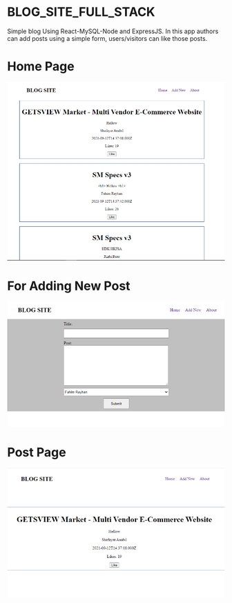# BLOG_SITE_FULL_STACK
Simple blog Using React-MySQL-Node and ExpressJS. In this app authors can add posts using a simple form, users/visitors can like those posts.

# Home Page
<img src="https://github.com/fahimrayhan/BLOG_SITE_FULL_STACK/blob/master/screenshot/home.png"/>

# For Adding New Post
<img src="https://github.com/fahimrayhan/BLOG_SITE_FULL_STACK/blob/master/screenshot/add-new.png"/>

# Post Page
<img src="https://github.com/fahimrayhan/BLOG_SITE_FULL_STACK/blob/master/screenshot/post-page.png"/>

